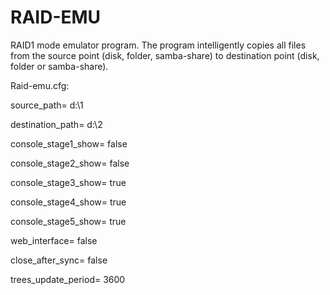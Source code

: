 # RAID-EMU

RAID1 mode emulator program. The program intelligently copies all files from the source point (disk, folder, samba-share) to destination point (disk, folder or samba-share).

Raid-emu.cfg:

source_path=          d:\1

destination_path=     d:\2

console_stage1_show=  false

console_stage2_show=  false

console_stage3_show=  true

console_stage4_show=  true

console_stage5_show=  true

web_interface=        false

close_after_sync=     false

trees_update_period=  3600

